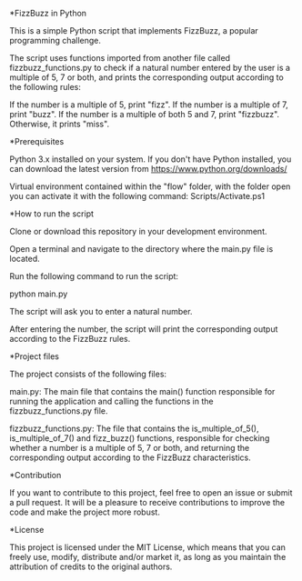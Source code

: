 *FizzBuzz in Python

This is a simple Python script that implements FizzBuzz, a popular programming challenge.

The script uses functions imported from another file called fizzbuzz_functions.py to check if a natural number entered by the user is a multiple of 5, 7 or both, and prints the corresponding output according to the following rules:

If the number is a multiple of 5, print "fizz".
If the number is a multiple of 7, print "buzz".
If the number is a multiple of both 5 and 7, print "fizzbuzz".
Otherwise, it prints "miss".

*Prerequisites

Python 3.x installed on your system. If you don't have Python installed, you can download the latest version from https://www.python.org/downloads/

Virtual environment contained within the "flow" folder, with the folder open you can activate it with the following command:
Scripts/Activate.ps1

*How to run the script

Clone or download this repository in your development environment.

Open a terminal and navigate to the directory where the main.py file is located.

Run the following command to run the script:

python main.py

The script will ask you to enter a natural number.

After entering the number, the script will print the corresponding output according to the FizzBuzz rules.

*Project files

The project consists of the following files:

main.py: The main file that contains the main() function responsible for running the application and calling the functions in the fizzbuzz_functions.py file.

fizzbuzz_functions.py: The file that contains the is_multiple_of_5(), is_multiple_of_7() and fizz_buzz() functions, responsible for checking whether a number is a multiple of 5, 7 or both, and returning the corresponding output according to the FizzBuzz characteristics.

*Contribution

If you want to contribute to this project, feel free to open an issue or submit a pull request. It will be a pleasure to receive contributions to improve the code and make the project more robust.

*License

This project is licensed under the MIT License, which means that you can freely use, modify, distribute and/or market it, as long as you maintain the attribution of credits to the original authors.
